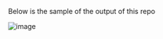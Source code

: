 Below is the sample of the output of this repo

![image](https://github.com/Berlinsr7/DOM-Form/assets/69146984/747498a7-66d9-42c8-9abb-33128bc1e867)
